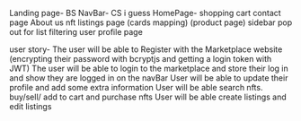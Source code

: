 Landing page- BS
NavBar- CS i guess
HomePage-
shopping cart
contact page
About us
nft listings page (cards mapping) (product page)
sidebar pop out for list filtering
user profile page

user story-
The user will be able to Register with the Marketplace website (encrypting their password with bcryptjs and getting a login token with JWT)
The user will be able to login to the marketplace and store their log in and show they are logged in on the navBar
User will be able to update their profile and add some extra information
User will be able search nfts. buy/sell/ add to cart and purchase nfts
User will be able create listings and edit listings
